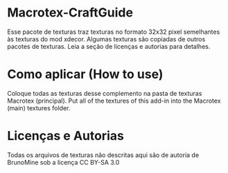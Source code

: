 Macrotex-CraftGuide
===================

Esse pacote de texturas traz texturas no formato 32x32 pixel semelhantes às texturas do mod xdecor.
Algumas texturas são copiadas de outros pacotes de texturas. Leia a seção de licenças e autorias para detalhes.

# Como aplicar (How to use)

Coloque todas as texturas desse complemento na pasta de texturas Macrotex (principal).
Put all of the textures of this add-in into the Macrotex (main) textures folder.

# Licenças e Autorias

Todas os arquivos de texturas não descritas aqui são de autoria de BrunoMine sob a licença CC BY-SA 3.0

